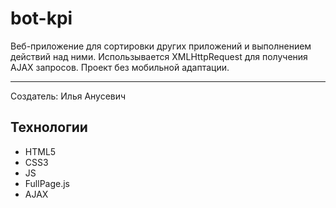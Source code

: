 # bot-kpi
Веб-приложение для сортировки других приложений и выполнением действий над ними. Использывается XMLHttpRequest для получения AJAX запросов. Проект без мобильной адаптации.
____
Создатель: Илья Анусевич
## Технологии
- HTML5
- CSS3
- JS
- FullPage.js
- AJAX
